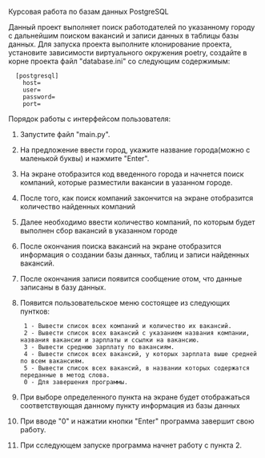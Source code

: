 Курсовая работа по базам данных PostgreSQL

Данный проект выполняет поиск работодателей по указанному городу с дальнейшим поиском вакансий и записи данных
в таблицы базы данных.
Для запуска проекта выполните клонирование проекта, установите зависимости виртуального окружения poetry, создайте в 
корне проекта файл "database.ini" со следующим содержимым:
  
      [postgresql]
        host=
        user=
        password=
        port=

Порядок работы с интерфейсом пользователя:
1. Запустите файл "main.py".
2. На предложение ввести город, укажите название города(можно с маленькой буквы) и нажмите "Enter".
3. На экране отобразится код введенного города и начнется поиск компаний, которые разместили вакансии в уазанном городе.
4. После того, как поиск компаний закончится на экране отобразится количество найденных компаний
5. Далее необходимо ввести количество компаний, по которым будет выполнен сбор вакансий в указанном городе
6. После окончания поиска вакансий на экране отобразится информация о создании базы данных, таблиц и записи найденных вакансий.
7. После окончания записи появится сообщение отом, что данные записаны в базу данных.
8. Появится пользовательское меню состоящее из следующих пунтков: 


        1 - Вывести список всех компаний и количество их вакансий.
        2 - Вывести список всех вакансий с указанием названия компании, названия вакансии и зарплаты и ссылки на вакансию.
        3 - Вывести среднюю зарплату по вакансиям.
        4 - Вывести список всех вакансий, у которых зарплата выше средней по всем вакансиям.
        5 - Вывести список всех вакансий, в названии которых содержатся переданные в метод слова.
        0 - Для завершения программы.
9. При выборе определенного пункта на экране будет отображаться соответствующая данному пункту информация из базы данных
10. При вводе "0" и нажатии кнопки "Enter" программа завершит свою работу.
11. При сследующем запуске программа начнет работу с пункта 2.

